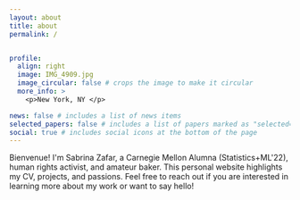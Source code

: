 ```yaml
---
layout: about
title: about
permalink: /


profile:
  align: right
  image: IMG_4909.jpg
  image_circular: false # crops the image to make it circular
  more_info: >
    <p>New York, NY </p>

news: false # includes a list of news items
selected_papers: false # includes a list of papers marked as "selected={true}"
social: true # includes social icons at the bottom of the page
---
```


Bienvenue! I'm Sabrina Zafar, a Carnegie Mellon Alumna (Statistics+ML'22), human rights activist, and amateur baker. This personal website highlights my CV, projects, and passions. Feel free to reach out if you are interested in learning more about my work or want to say hello! 
